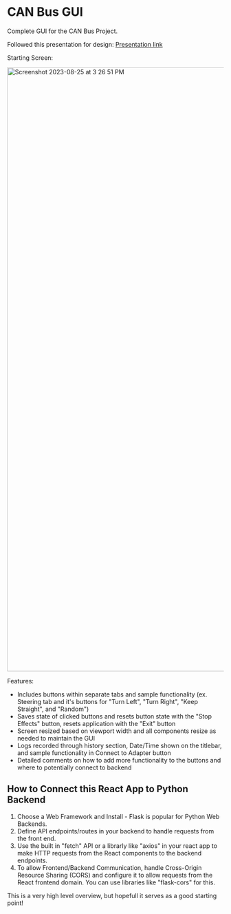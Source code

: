 # CAN Bus GUI 

Complete GUI for the CAN Bus Project. 

Followed this presentation for design: [Presentation link](https://docs.google.com/presentation/d/17ygRXtBKnn2aTyCnaIcUy-i96TaNG3Dn/edit?usp=sharing&ouid=117694041317561918445&rtpof=true&sd=true)

Starting Screen:

<img width="1404" alt="Screenshot 2023-08-25 at 3 26 51 PM" src="https://github.com/shruti-create/CAN_Bus_GUI/assets/68794846/8dbe66c3-aea4-4bfb-a175-14dda44554c5">

Features:
- Includes buttons within separate tabs and sample functionality (ex. Steering tab and it's buttons for "Turn Left", "Turn Right", "Keep Straight", and "Random")
- Saves state of clicked buttons and resets button state with the "Stop Effects" button, resets application with the "Exit" button
- Screen resized based on viewport width and all components resize as needed to maintain the GUI
- Logs recorded through history section, Date/Time shown on the titlebar, and sample functionality in Connect to Adapter button
- Detailed comments on how to add more functionality to the buttons and where to potentially connect to backend

## How to Connect this React App to Python Backend

1) Choose a Web Framework and Install - Flask is popular for Python Web Backends.
2) Define API endpoints/routes in your backend to handle requests from the front end.
3) Use the built in "fetch" API or a librarly like "axios" in your react app to make HTTP requests from the React components to the backend endpoints.
4) To allow Frontend/Backend Communication, handle Cross-Origin Resource Sharing (CORS) and configure it to allow requests from the React frontend domain. You can use libraries like "flask-cors" for this.

This is a very high level overview, but hopefull it serves as a good starting point!
